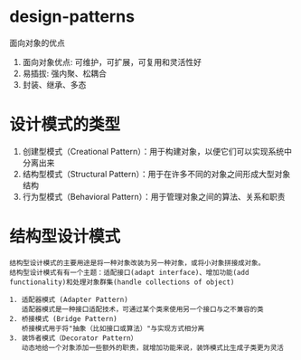 # design-patterns

面向对象的优点
1. 面向对象优点: 可维护，可扩展，可复用和灵活性好
2. 易插拔: 强内聚、松耦合
3. 封装、继承、多态


# 设计模式的类型
1. 创建型模式（Creational Pattern）：用于构建对象，以便它们可以实现系统中分离出来
2. 结构型模式（Structural Pattern）：用于在许多不同的对象之间形成大型对象结构
3. 行为型模式（Behavioral Pattern）：用于管理对象之间的算法、关系和职责


# 结构型设计模式
    结构型设计模式的主要用途是将一种对象改装为另一种对象，或将小对象拼接成对象。
    结构型设计模式有有一个主题：适配接口(adapt interface)、增加功能(add functionality)和处理对象群集(handle collections of object)
    
    1. 适配器模式 (Adapter Pattern)
       适配器模式是一种接口适配技术，可通过某个类来使用另一个接口与之不兼容的类
    2. 桥接模式 (Bridge Pattern)
       桥接模式用于将"抽象（比如接口或算法）"与实现方式相分离  
    3. 装饰者模式（Decorator Pattern）
       动态地给一个对象添加一些额外的职责，就增加功能来说，装饰模式比生成子类更为灵活
          

